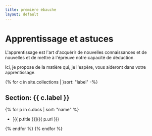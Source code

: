 ```yaml
---
title: première ébauche
layout: default
---
```


# Apprentissage et astuces

L'apprentissage est l'art d'acquérir de nouvelles connaissances et de
nouvelles et de mettre à l'épreuve notre capacité de déduction.

Ici, je propose de la matière qui, je l'espère, vous aideront dans votre
apprentissage.

{% for c in site.collections | }sort: "label" -%}
## Section: {{ c.label }}

{% for p in c.docs | sort: "name" %}
- [{{ p.title }}]({{ p.url }})

{% endfor %}
{% endfor %}
